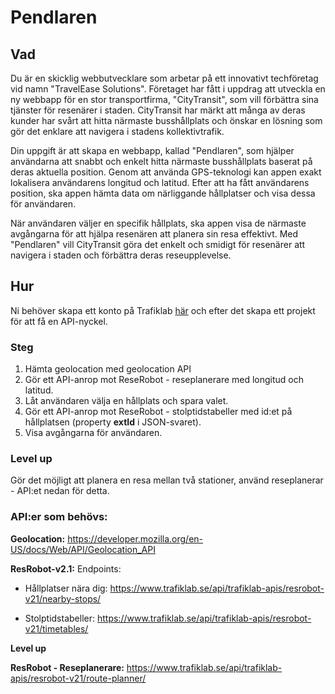 # Pendlaren

## Vad

Du är en skicklig webbutvecklare som arbetar på ett innovativt techföretag vid namn "TravelEase Solutions". Företaget har fått i uppdrag att utveckla en ny webbapp för en stor transportfirma, "CityTransit", som vill förbättra sina tjänster för resenärer i staden. CityTransit har märkt att många av deras kunder har svårt att hitta närmaste busshållplats och önskar en lösning som gör det enklare att navigera i stadens kollektivtrafik.

Din uppgift är att skapa en webbapp, kallad "Pendlaren", som hjälper användarna att snabbt och enkelt hitta närmaste busshållplats baserat på deras aktuella position. Genom att använda GPS-teknologi kan appen exakt lokalisera användarens longitud och latitud. Efter att ha fått användarens position, ska appen hämta data om närliggande hållplatser och visa dessa för användaren.

När användaren väljer en specifik hållplats, ska appen visa de närmaste avgångarna för att hjälpa resenären att planera sin resa effektivt. Med "Pendlaren" vill CityTransit göra det enkelt och smidigt för resenärer att navigera i staden och förbättra deras reseupplevelse.

## Hur

Ni behöver skapa ett konto på Trafiklab [här](https://www.trafiklab.se/) och efter det skapa ett projekt för att få en API-nyckel.

### Steg

1. Hämta geolocation med geolocation API
2. Gör ett API-anrop mot ReseRobot - reseplanerare med longitud och latitud.
3. Låt användaren välja en hållplats och spara valet.
4. Gör ett API-anrop mot ReseRobot - stolptidstabeller med id:et på hållplatsen (property **extId** i JSON-svaret).
5. Visa avgångarna för användaren.

### Level up

Gör det möjligt att planera en resa mellan två stationer, använd reseplanerar - API:et nedan för detta.

### API:er som behövs:

**Geolocation:** https://developer.mozilla.org/en-US/docs/Web/API/Geolocation_API

**ResRobot-v2.1:**
Endpoints:

- Hållplatser nära dig: https://www.trafiklab.se/api/trafiklab-apis/resrobot-v21/nearby-stops/

- Stolptidstabeller: https://www.trafiklab.se/api/trafiklab-apis/resrobot-v21/timetables/

**Level up**

**ResRobot - Reseplanerare:** https://www.trafiklab.se/api/trafiklab-apis/resrobot-v21/route-planner/

